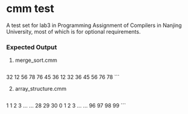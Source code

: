 # cmm test

A test set for lab3 in Programming Assignment of Compilers in Nanjing University, most of which is for optional requirements.

### Expected Output

1. merge_sort.cmm

	```
32
12
56
78
76
45
36
12
32
36
45
56
76
78
	```
	
2. array_structure.cmm

	```
1
1
2
3
...
...
28
29
30
0
1
2
3
...
...
96
97
98
99
	```
